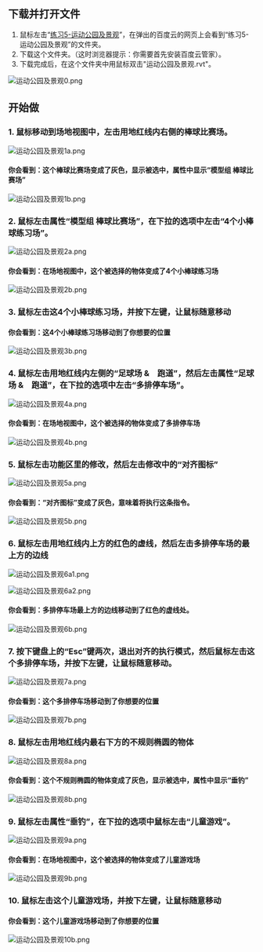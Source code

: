 ## 下载并打开文件

1. 鼠标左击“[练习5-运动公园及景观](http://pan.baidu.com/s/1bujkYi)”，在弹出的百度云的网页上会看到“练习5-运动公园及景观”的文件夹。
2. 下载这个文件夹。（这时浏览器提示：你需要首先安装百度云管家）。
3. 下载完成后，在这个文件夹中用鼠标双击"运动公园及景观.rvt"。

![运动公园及景观0.png](/images/运动公园及景观/运动公园及景观0.png)

## 开始做

### 1. 鼠标移动到场地视图中，左击用地红线内右侧的棒球比赛场。

![运动公园及景观1a.png](/images/运动公园及景观/运动公园及景观1a.png)

#### 你会看到：这个棒球比赛场变成了灰色，显示被选中，属性中显示“模型组 棒球比赛场”

![运动公园及景观1b.png](/images/运动公园及景观/运动公园及景观1b.png)

### 2. 鼠标左击属性“模型组 棒球比赛场”，在下拉的选项中左击“4个小棒球练习场”。

![运动公园及景观2a.png](/images/运动公园及景观/运动公园及景观2a.png)

#### 你会看到：在场地视图中，这个被选择的物体变成了4个小棒球练习场

![运动公园及景观2b.png](/images/运动公园及景观/运动公园及景观2b.png)

### 3. 鼠标左击这4个小棒球练习场，并按下左键，让鼠标随意移动

#### 你会看到：这4个小棒球练习场移动到了你想要的位置

![运动公园及景观3b.png](/images/运动公园及景观/运动公园及景观3b.png)

### 4. 鼠标左击用地红线内左侧的“足球场 &　跑道”，然后左击属性“足球场 &　跑道”，在下拉的选项中左击“多排停车场”。

![运动公园及景观4a.png](/images/运动公园及景观/运动公园及景观4a.png)

#### 你会看到：在场地视图中，这个被选择的物体变成了多排停车场

![运动公园及景观4b.png](/images/运动公园及景观/运动公园及景观4b.png)

### 5. 鼠标左击功能区里的修改，然后左击修改中的“对齐图标”

![运动公园及景观5a.png](/images/运动公园及景观/运动公园及景观5a.png)

#### 你会看到：“对齐图标”变成了灰色，意味着将执行这条指令。

![运动公园及景观5b.png](/images/运动公园及景观/运动公园及景观5b.png)

### 6. 鼠标左击用地红线内上方的红色的虚线，然后左击多排停车场的最上方的边线

![运动公园及景观6a1.png](/images/运动公园及景观/运动公园及景观6a1.png)

![运动公园及景观6a2.png](/images/运动公园及景观/运动公园及景观6a2.png)

#### 你会看到：多排停车场最上方的边线移动到了红色的虚线处。

![运动公园及景观6b.png](/images/运动公园及景观/运动公园及景观6b.png)

### 7. 按下键盘上的“Esc”键两次，退出对齐的执行模式，然后鼠标左击这个多排停车场，并按下左键，让鼠标随意移动。

![运动公园及景观7a.png](/images/运动公园及景观/运动公园及景观7a.png)

#### 你会看到：这个多排停车场移动到了你想要的位置

![运动公园及景观7b.png](/images/运动公园及景观/运动公园及景观7b.png)

### 8. 鼠标左击用地红线内最右下方的不规则椭圆的物体

![运动公园及景观8a.png](/images/运动公园及景观/运动公园及景观8a.png)

#### 你会看到：这个不规则椭圆的物体变成了灰色，显示被选中，属性中显示“垂钓”

![运动公园及景观8b.png](/images/运动公园及景观/运动公园及景观8b.png)

### 9. 鼠标左击属性“垂钓”，在下拉的选项中鼠标左击“儿童游戏”。

![运动公园及景观9a.png](/images/运动公园及景观/运动公园及景观9a.png)

#### 你会看到：在场地视图中，这个被选择的物体变成了儿童游戏场

![运动公园及景观9b.png](/images/运动公园及景观/运动公园及景观9b.png)

### 10. 鼠标左击这个儿童游戏场，并按下左键，让鼠标随意移动

#### 你会看到：这个儿童游戏场移动到了你想要的位置

![运动公园及景观10b.png](/images/运动公园及景观/运动公园及景观10b.png)

